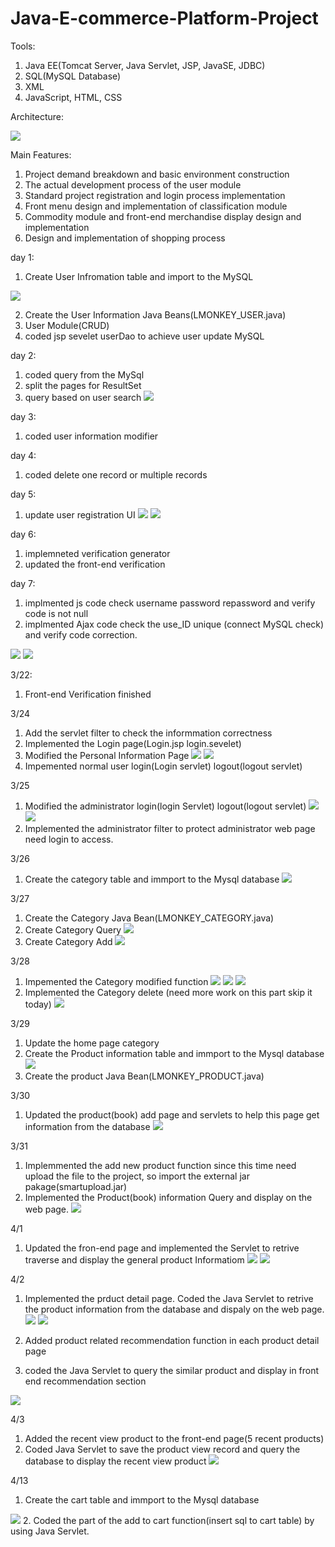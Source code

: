 # Java-E-commerce-Platform-Project

Tools:
1. Java EE(Tomcat Server, Java Servlet, JSP, JavaSE, JDBC)
2. SQL(MySQL Database)
3. XML
4. JavaScript, HTML, CSS

Architecture:

![](README_files/1.png)


Main Features:
1. Project demand breakdown and basic environment construction
2. The actual development process of the user module
3. Standard project registration and login process implementation
4. Front menu design and implementation of classification module
5. Commodity module and front-end merchandise display design and implementation
6. Design and implementation of shopping process



day 1:
1. Create User Infromation table and import to the MySQL 

![](README_files/3.jpg)

2. Create the User Information Java Beans(LMONKEY_USER.java)
3. User Module(CRUD)
4. coded jsp sevelet userDao to achieve user update MySQL


day 2:
1. coded query from the MySql
2. split the pages for ResultSet
3. query based on user search
![](README_files/10.jpg)

day 3:
1. coded user information modifier

day 4:
1. coded delete one record or multiple records

day 5:
1. update user registration UI
![](README_files/1.jpg)
![](README_files/2.jpg)


day 6:
1. implemneted verification generator
2. updated the front-end verification

day 7:
1. implmented js code check username password repassword and verify code is not null
2. implmented Ajax code check the use_ID unique (connect MySQL check) and verify code correction.

![](README_files/4.jpg)
![](README_files/5.jpg)

3/22:
1. Front-end Verification finished

3/24
1. Add the servlet filter to check the informmation correctness
2. Implemented the Login page(Login.jsp login.sevelet)
3. Modified the Personal Information Page
![](README_files/6.jpg)
![](README_files/7.jpg)
4. Impemented normal user login(Login servlet) logout(logout servlet)

3/25
1. Modified the administrator login(login Servlet) logout(logout servlet)
![](README_files/8.jpg)
![](README_files/9.jpg)
2. Implemented the administrator filter to protect administrator web page need login to access.

3/26
1. Create the category table and immport to the Mysql database
![](README_files/19.jpg)

3/27
1. Create the Category Java Bean(LMONKEY_CATEGORY.java)
2. Create Category Query
![](README_files/12.jpg)
3. Create Category Add
![](README_files/13.jpg)

3/28
1. Impemented the Category modified function
![](README_files/14.jpg)
![](README_files/15.jpg)
![](README_files/16.jpg)
2. Implemented the Category delete (need more work on this part skip it today) 
![](README_files/18.jpg)

3/29
1. Update the home page category
2. Create the Product information table and immport to the Mysql database
![](README_files/11.jpg)
3. Create the product Java Bean(LMONKEY_PRODUCT.java)

3/30
1. Updated the product(book) add page and servlets to help this page get information from the database
![](README_files/17.jpg)

3/31
1. Implemmented the add new product function since this time need upload the file to the project, so import the external jar pakage(smartupload.jar)
2. Implemented the Product(book) information Query and display on the web page.
![](README_files/20.jpg)

4/1
1. Updated the fron-end page and implemented the Servlet to retrive traverse and display the general product Informatiom
![](README_files/21.jpg)
![](README_files/22.jpg)

4/2
1. Implemented the prduct detail page. Coded the Java Servlet to retrive the product information from the database and dispaly on the web page.
![](README_files/23.jpg)
![](README_files/24.jpg)

2. Added product related recommendation function in each product detail page
3. coded the Java Servlet to query the similar product and display in front end recommendation section

![](README_files/25.jpg)

4/3
1. Added the recent view product to the front-end page(5 recent products)
2. Coded Java Servlet to save the product view record and query the database to display the recent view product 
![](README_files/26.jpg)

4/13
1. Create the cart table and immport to the Mysql database

![](README_files/27.jpg)
2. Coded the part of the add to cart function(insert sql to cart table) by using Java Servlet.